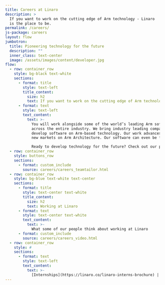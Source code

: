```yaml
---
title: Careers at Linaro
description: >
  If you want to work on the cutting edge of Arm technology - Linaro
  is the place to be.
permalink: /careers/
js-package: careers
layout: flow
jumbotron:
  title: Pioneering technology for the future
  description: ""
  inner_class: text-center
  image: /assets/images/content/developer.jpg
flow:
  - row: container_row
    style: bg-black text-white
    sections:
      - format: title
        style: text-left
        title_content:
          size: h2
          text: If you want to work on the cutting edge of Arm technology - Linaro is the place to be.
      - format: text
        style: text-left
        text_content:
          text: >-
            You will work alongside some of the world’s leading Arm software experts, working on new technologies
            across the entire industry. We bring industry leading companies and open source communities together to
            develop software on Arm-based technology. Our work advances the Arm ecosystem as a whole, enabling
            new markets on Arm Architecture. Our software can even be found on the Mars Helicopter!

            Ready to develop technology for the future? Check out our positions below:
  - row: container_row
    style: buttons_row
    sections:
      - format: custom_include
        source: careers/careers_teamtailor.html
  - row: container_row
    style: bg-blue text-white text-center
    sections:
      - format: title
        style: text-center text-white
        title_content:
          size: h2
          text: Working at Linaro
      - format: text
        style: text-center text-white
        text_content:
          text: >-
            What some of our people think about working at Linaro
      - format: custom_include
        source: careers/careers_video.html
  - row: container_row
    style: #
    sections:
      - format: text
        style: text-left
        text_content:
          text: >-
            [Internships](https://linaro.co/linaro-interns-brochure) | [View our Privacy Policy](/assets/downloads/careers-privacy-policy.pdf) | [View our Recruitment Policy](/assets/downloads/Recruitment-and-SelectionPolicyProcedure.pdf)
---
```

